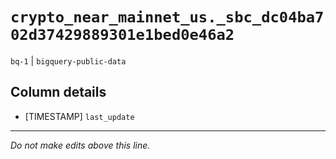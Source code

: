 # `crypto_near_mainnet_us._sbc_dc04ba702d37429889301e1bed0e46a2`
`bq-1` | `bigquery-public-data`

## Column details
* [TIMESTAMP] `last_update`

-------------------------------------------------------------------------------
*Do not make edits above this line.*
